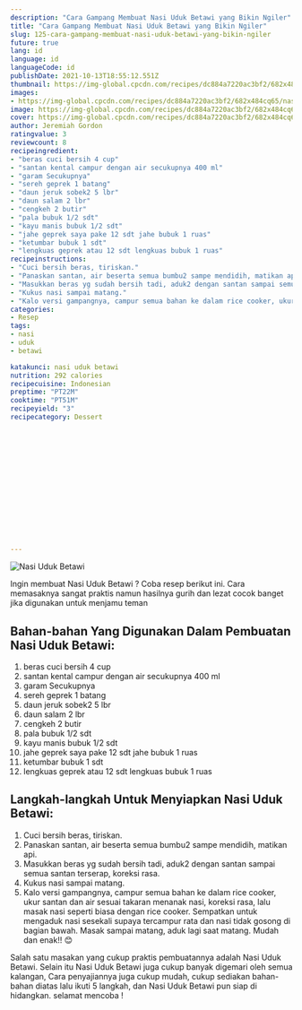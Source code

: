 ```yaml
---
description: "Cara Gampang Membuat Nasi Uduk Betawi yang Bikin Ngiler"
title: "Cara Gampang Membuat Nasi Uduk Betawi yang Bikin Ngiler"
slug: 125-cara-gampang-membuat-nasi-uduk-betawi-yang-bikin-ngiler
future: true
lang: id
language: id
languageCode: id
publishDate: 2021-10-13T18:55:12.551Z 
thumbnail: https://img-global.cpcdn.com/recipes/dc884a7220ac3bf2/682x484cq65/nasi-uduk-betawi-foto-resep-utama.webp
images:
- https://img-global.cpcdn.com/recipes/dc884a7220ac3bf2/682x484cq65/nasi-uduk-betawi-foto-resep-utama.webp
image: https://img-global.cpcdn.com/recipes/dc884a7220ac3bf2/682x484cq65/nasi-uduk-betawi-foto-resep-utama.webp
cover: https://img-global.cpcdn.com/recipes/dc884a7220ac3bf2/682x484cq65/nasi-uduk-betawi-foto-resep-utama.webp
author: Jeremiah Gordon
ratingvalue: 3
reviewcount: 8
recipeingredient:
- "beras cuci bersih 4 cup"
- "santan kental campur dengan air secukupnya 400 ml"
- "garam Secukupnya"
- "sereh geprek 1 batang"
- "daun jeruk sobek2 5 lbr"
- "daun salam 2 lbr"
- "cengkeh 2 butir"
- "pala bubuk 1/2 sdt"
- "kayu manis bubuk 1/2 sdt"
- "jahe geprek saya pake 12 sdt jahe bubuk 1 ruas"
- "ketumbar bubuk 1 sdt"
- "lengkuas geprek atau 12 sdt lengkuas bubuk 1 ruas"
recipeinstructions:
- "Cuci bersih beras, tiriskan."
- "Panaskan santan, air beserta semua bumbu2 sampe mendidih, matikan api."
- "Masukkan beras yg sudah bersih tadi, aduk2 dengan santan sampai semua santan terserap, koreksi rasa."
- "Kukus nasi sampai matang."
- "Kalo versi gampangnya, campur semua bahan ke dalam rice cooker, ukur santan dan air sesuai takaran menanak nasi, koreksi rasa, lalu masak nasi seperti biasa dengan rice cooker. Sempatkan untuk mengaduk nasi sesekali supaya tercampur rata dan nasi tidak gosong di bagian bawah. Masak sampai matang, aduk lagi saat matang. Mudah dan enak!! 😊"
categories:
- Resep
tags:
- nasi
- uduk
- betawi

katakunci: nasi uduk betawi 
nutrition: 292 calories
recipecuisine: Indonesian
preptime: "PT22M"
cooktime: "PT51M"
recipeyield: "3"
recipecategory: Dessert


     
    
    
    
    
    
    
    
    
    
    
      
    
---
```



![Nasi Uduk Betawi](https://img-global.cpcdn.com/recipes/dc884a7220ac3bf2/682x484cq65/nasi-uduk-betawi-foto-resep-utama.webp)

Ingin membuat Nasi Uduk Betawi ? Coba resep berikut ini. Cara memasaknya sangat praktis namun hasilnya gurih dan lezat cocok banget jika digunakan untuk menjamu teman

<!--inarticleads1-->

## Bahan-bahan Yang Digunakan Dalam Pembuatan Nasi Uduk Betawi:

1. beras cuci bersih 4 cup
1. santan kental campur dengan air secukupnya 400 ml
1. garam Secukupnya
1. sereh geprek 1 batang
1. daun jeruk sobek2 5 lbr
1. daun salam 2 lbr
1. cengkeh 2 butir
1. pala bubuk 1/2 sdt
1. kayu manis bubuk 1/2 sdt
1. jahe geprek saya pake 12 sdt jahe bubuk 1 ruas
1. ketumbar bubuk 1 sdt
1. lengkuas geprek atau 12 sdt lengkuas bubuk 1 ruas



<!--inarticleads2-->

## Langkah-langkah Untuk Menyiapkan Nasi Uduk Betawi:

1. Cuci bersih beras, tiriskan.
1. Panaskan santan, air beserta semua bumbu2 sampe mendidih, matikan api.
1. Masukkan beras yg sudah bersih tadi, aduk2 dengan santan sampai semua santan terserap, koreksi rasa.
1. Kukus nasi sampai matang.
1. Kalo versi gampangnya, campur semua bahan ke dalam rice cooker, ukur santan dan air sesuai takaran menanak nasi, koreksi rasa, lalu masak nasi seperti biasa dengan rice cooker. Sempatkan untuk mengaduk nasi sesekali supaya tercampur rata dan nasi tidak gosong di bagian bawah. Masak sampai matang, aduk lagi saat matang. Mudah dan enak!! 😊




Salah satu masakan yang cukup praktis pembuatannya adalah  Nasi Uduk Betawi. Selain itu  Nasi Uduk Betawi  juga cukup banyak digemari oleh semua kalangan, Cara penyajiannya juga cukup mudah, cukup sediakan bahan-bahan diatas lalu ikuti 5 langkah, dan  Nasi Uduk Betawi  pun siap di hidangkan. selamat mencoba !
